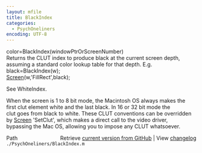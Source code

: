 ```yaml
---
layout: mfile
title: BlackIndex
categories:
  - PsychOneliners
encoding: UTF-8
---
```


color=BlackIndex(windowPtrOrScreenNumber)  
Returns the CLUT index to produce black at the current screen depth,  
assuming a standard color lookup table for that depth. E.g.  
black=BlackIndex(w);  
[Screen](/docs/Screen)(w,'FillRect',black);  

See WhiteIndex.  

When the screen is 1 to 8 bit mode, the Macintosh OS always makes the  
first clut element white and the last black. In 16 or 32 bit mode the  
clut goes from black to white. These CLUT conventions can be overridden  
by [Screen](/docs/Screen) 'SetClut', which makes a direct call to the video driver,  
bypassing the Mac OS, allowing you to impose any CLUT whatsoever.  


<div class="code_header" style="text-align:right;">
  <span style="float:left;">Path&nbsp;&nbsp;</span> <span class="counter">Retrieve <a href=
  "https://raw.github.com/Psychtoolbox-3/Psychtoolbox-3/beta/./PsychOneliners/BlackIndex.m">current version from GitHub</a> | View <a href=
  "https://github.com/Psychtoolbox-3/Psychtoolbox-3/commits/beta/./PsychOneliners/BlackIndex.m">changelog</a></span>
</div>
<div class="code">
  <code>./PsychOneliners/BlackIndex.m</code>
</div>
